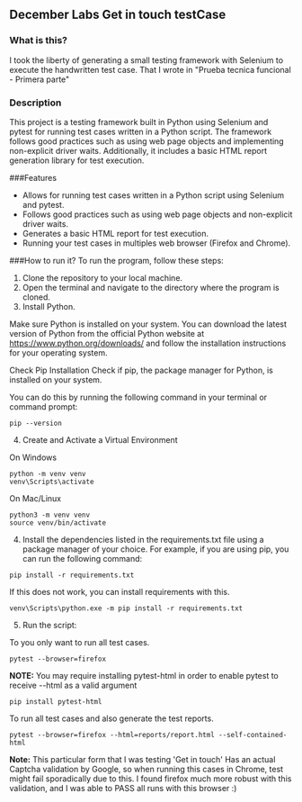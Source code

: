 ## December Labs Get in touch testCase

### What is this?
I took the liberty of generating a small testing framework with Selenium to execute the handwritten test case.
That I wrote in "Prueba tecnica funcional - Primera parte"

### Description
This project is a testing framework built in Python using Selenium and pytest for running test cases written in a Python script. The framework follows good practices such as using web page objects and implementing non-explicit driver waits. Additionally, it includes a basic HTML report generation library for test execution.

###Features
- Allows for running test cases written in a Python script using Selenium and pytest.
- Follows good practices such as using web page objects and non-explicit driver waits.
- Generates a basic HTML report for test execution.
- Running your test cases in multiples web browser (Firefox and Chrome).

###How to run it?
To run the program, follow these steps:

1. Clone the repository to your local machine.
2. Open the terminal and navigate to the directory where the program is cloned.
3. Install Python.
    
Make sure Python is installed on your system. 
You can download the latest version of Python from the official Python website at https://www.python.org/downloads/ 
and follow the installation instructions for your operating system.

Check Pip Installation
Check if pip, the package manager for Python, is installed on your system.

You can do this by running the following command in your terminal or command prompt:
```
pip --version
```
4. Create and Activate a Virtual Environment

On Windows
```
python -m venv venv
venv\Scripts\activate
```

On Mac/Linux
```
python3 -m venv venv
source venv/bin/activate
```

4. Install the dependencies listed in the requirements.txt file using a package manager of your choice. For example, if you are using pip, you can run the following command:
```
pip install -r requirements.txt
```
If this does not work, you can install requirements with this.
```
venv\Scripts\python.exe -m pip install -r requirements.txt
```

5. Run the script:

To you only want to run all test cases.
```
pytest --browser=firefox
```

**NOTE:** You may require installing pytest-html in order to enable pytest
to receive --html as a valid argument
```
pip install pytest-html
```

To run all test cases and also generate the test reports.
```
pytest --browser=firefox --html=reports/report.html --self-contained-html
```

**Note:**
This particular form that I was testing 'Get in touch'
Has an actual Captcha validation by Google, so when running this cases in Chrome, test might fail sporadically due to this.
I found firefox much more robust with this validation, and I was able to PASS all runs with this browser :)
  


